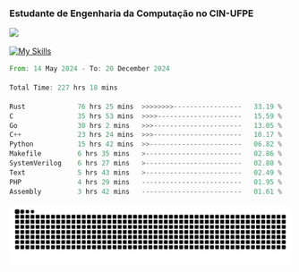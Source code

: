 
### Estudante de Engenharia da Computação no CIN-UFPE
<div>
      <!--<img width=400 src="https://github-readme-stats.vercel.app/api?username=Zed201&show_icons=true&theme=tokyonight" /-->
      <img width=400 src='https://leetcode.card.workers.dev/Zed201?theme=nord&font=baloo&extension=null' />
</div>


[![My Skills](https://skillicons.dev/icons?i=c,cpp,rust,py,java,neovim&theme=dark)](https://skillicons.dev)

<!--START_SECTION:waka-->

```rust
From: 14 May 2024 - To: 20 December 2024

Total Time: 227 hrs 18 mins

Rust             76 hrs 25 mins  >>>>>>>>-----------------   33.19 %
C                35 hrs 53 mins  >>>>---------------------   15.59 %
Go               30 hrs 2 mins   >>>----------------------   13.05 %
C++              23 hrs 24 mins  >>>----------------------   10.17 %
Python           15 hrs 42 mins  >>-----------------------   06.82 %
Makefile         6 hrs 35 mins   >------------------------   02.86 %
SystemVerilog    6 hrs 27 mins   >------------------------   02.80 %
Text             5 hrs 43 mins   >------------------------   02.49 %
PHP              4 hrs 29 mins   -------------------------   01.95 %
Assembly         3 hrs 42 mins   -------------------------   01.61 %
```

<!--END_SECTION:waka-->

<picture>
  <source media="(prefers-color-scheme: dark)" srcset="https://github.com/Zed201/Zed201/blob/output/github-contribution-grid-snake-dark.svg" />
  <img alt="github-snake" src="https://github.com/Zed201/Zed201/blob/output/github-contribution-grid-snake-dark.svg" />
</picture>
